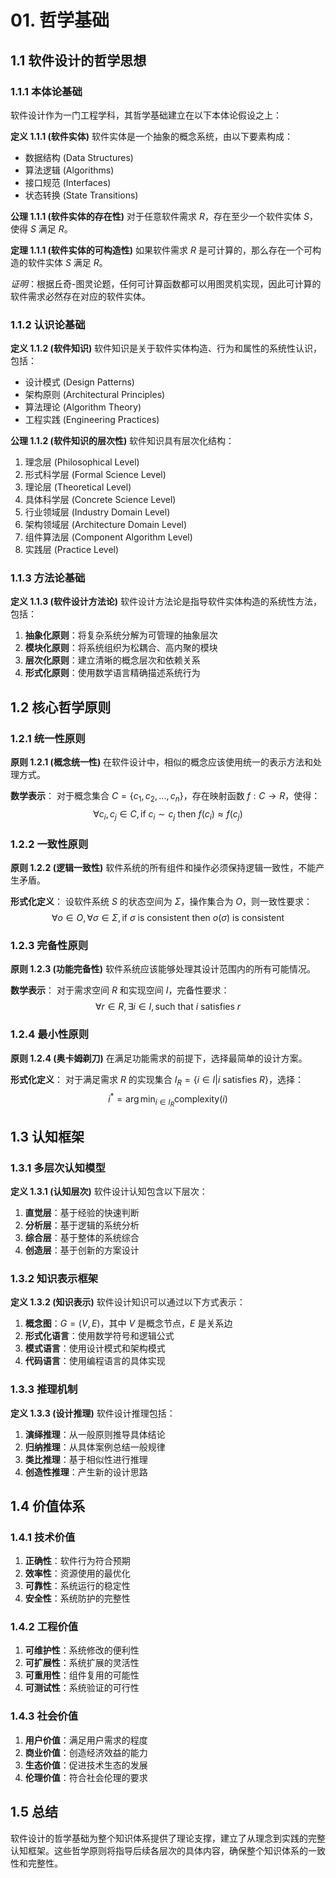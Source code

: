 # 01. 哲学基础

## 1.1 软件设计的哲学思想

### 1.1.1 本体论基础

软件设计作为一门工程学科，其哲学基础建立在以下本体论假设之上：

**定义 1.1.1 (软件实体)**
软件实体是一个抽象的概念系统，由以下要素构成：

- 数据结构 (Data Structures)
- 算法逻辑 (Algorithms)
- 接口规范 (Interfaces)
- 状态转换 (State Transitions)

**公理 1.1.1 (软件实体的存在性)**
对于任意软件需求 $R$，存在至少一个软件实体 $S$，使得 $S$ 满足 $R$。

**定理 1.1.1 (软件实体的可构造性)**
如果软件需求 $R$ 是可计算的，那么存在一个可构造的软件实体 $S$ 满足 $R$。

*证明*：根据丘奇-图灵论题，任何可计算函数都可以用图灵机实现，因此可计算的软件需求必然存在对应的软件实体。

### 1.1.2 认识论基础

**定义 1.1.2 (软件知识)**
软件知识是关于软件实体构造、行为和属性的系统性认识，包括：

- 设计模式 (Design Patterns)
- 架构原则 (Architectural Principles)
- 算法理论 (Algorithm Theory)
- 工程实践 (Engineering Practices)

**公理 1.1.2 (软件知识的层次性)**
软件知识具有层次化结构：

1. 理念层 (Philosophical Level)
2. 形式科学层 (Formal Science Level)
3. 理论层 (Theoretical Level)
4. 具体科学层 (Concrete Science Level)
5. 行业领域层 (Industry Domain Level)
6. 架构领域层 (Architecture Domain Level)
7. 组件算法层 (Component Algorithm Level)
8. 实践层 (Practice Level)

### 1.1.3 方法论基础

**定义 1.1.3 (软件设计方法论)**
软件设计方法论是指导软件实体构造的系统性方法，包括：

1. **抽象化原则**：将复杂系统分解为可管理的抽象层次
2. **模块化原则**：将系统组织为松耦合、高内聚的模块
3. **层次化原则**：建立清晰的概念层次和依赖关系
4. **形式化原则**：使用数学语言精确描述系统行为

## 1.2 核心哲学原则

### 1.2.1 统一性原则

**原则 1.2.1 (概念统一性)**
在软件设计中，相似的概念应该使用统一的表示方法和处理方式。

**数学表示**：
对于概念集合 $C = \{c_1, c_2, ..., c_n\}$，存在映射函数 $f: C \rightarrow R$，使得：
$$\forall c_i, c_j \in C, \text{if } c_i \sim c_j \text{ then } f(c_i) \approx f(c_j)$$

### 1.2.2 一致性原则

**原则 1.2.2 (逻辑一致性)**
软件系统的所有组件和操作必须保持逻辑一致性，不能产生矛盾。

**形式化定义**：
设软件系统 $S$ 的状态空间为 $\Sigma$，操作集合为 $O$，则一致性要求：
$$\forall o \in O, \forall \sigma \in \Sigma, \text{if } \sigma \text{ is consistent then } o(\sigma) \text{ is consistent}$$

### 1.2.3 完备性原则

**原则 1.2.3 (功能完备性)**
软件系统应该能够处理其设计范围内的所有可能情况。

**数学表示**：
对于需求空间 $R$ 和实现空间 $I$，完备性要求：
$$\forall r \in R, \exists i \in I, \text{such that } i \text{ satisfies } r$$

### 1.2.4 最小性原则

**原则 1.2.4 (奥卡姆剃刀)**
在满足功能需求的前提下，选择最简单的设计方案。

**形式化定义**：
对于满足需求 $R$ 的实现集合 $I_R = \{i \in I | i \text{ satisfies } R\}$，选择：
$$i^* = \arg\min_{i \in I_R} \text{complexity}(i)$$

## 1.3 认知框架

### 1.3.1 多层次认知模型

**定义 1.3.1 (认知层次)**
软件设计认知包含以下层次：

1. **直觉层**：基于经验的快速判断
2. **分析层**：基于逻辑的系统分析
3. **综合层**：基于整体的系统综合
4. **创造层**：基于创新的方案设计

### 1.3.2 知识表示框架

**定义 1.3.2 (知识表示)**
软件设计知识可以通过以下方式表示：

1. **概念图**：$G = (V, E)$，其中 $V$ 是概念节点，$E$ 是关系边
2. **形式化语言**：使用数学符号和逻辑公式
3. **模式语言**：使用设计模式和架构模式
4. **代码语言**：使用编程语言的具体实现

### 1.3.3 推理机制

**定义 1.3.3 (设计推理)**
软件设计推理包括：

1. **演绎推理**：从一般原则推导具体结论
2. **归纳推理**：从具体案例总结一般规律
3. **类比推理**：基于相似性进行推理
4. **创造性推理**：产生新的设计思路

## 1.4 价值体系

### 1.4.1 技术价值

1. **正确性**：软件行为符合预期
2. **效率性**：资源使用的最优化
3. **可靠性**：系统运行的稳定性
4. **安全性**：系统防护的完整性

### 1.4.2 工程价值

1. **可维护性**：系统修改的便利性
2. **可扩展性**：系统扩展的灵活性
3. **可重用性**：组件复用的可能性
4. **可测试性**：系统验证的可行性

### 1.4.3 社会价值

1. **用户价值**：满足用户需求的程度
2. **商业价值**：创造经济效益的能力
3. **生态价值**：促进技术生态的发展
4. **伦理价值**：符合社会伦理的要求

## 1.5 总结

软件设计的哲学基础为整个知识体系提供了理论支撑，建立了从理念到实践的完整认知框架。这些哲学原则将指导后续各层次的具体内容，确保整个知识体系的一致性和完整性。
